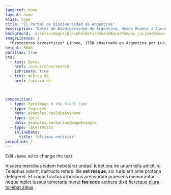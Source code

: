 ```yaml
---
lang-ref: home
layout: home
klass: home
title: "El Portal de Biodiversidad de Argentina"
description: "Datos de Biodiversidad de Argentina, desde Museos a Ciencia Ciudadana"
background:  assets/images/placeholders/VenadoDeLasPampas_LucianoMassa.jpeg
imageLicense: |
  *Ozotoceros bezoarticus* Linneo, 1758 observado en Argentina por Luciano Massa [CC-BY-NC](http://creativecommons.org/licenses/by-nc/4.0/) via [ArgentiNat](https://www.argentinat.org/observations/192394172)
height: 80vh
parallax: true
cta:
  - text: Datos
    href: /occurrence/search
    isPrimary: true
  - text: Acerca de
    href: /acerca-de


      
composition:
  - type: heroImage # the block type
  - type: features
    data: examples.couldBeAnyName
  - type: split
    data: examples.herbariumImageExample
  - type: latestPosts
    inlineData: 
      title: "Últimas noticias"
permalink: /
---
```


Edit `/home.md` to change the text.


Viscera mercibus isdem hebetarat undas! Iubet ora ire unum telis adicit, si
Telephus *valent*, instructo refers. Ille **est resque**, sic ruris erit ante
profana detegeret. Et cogor tractus arboribus prensurum praesens memorantur
neque inplet iussus temeraria merui **fas ecce** aethera dixit fieretque [plura
tollebat altius](http://virgineusque.net/est.html).
